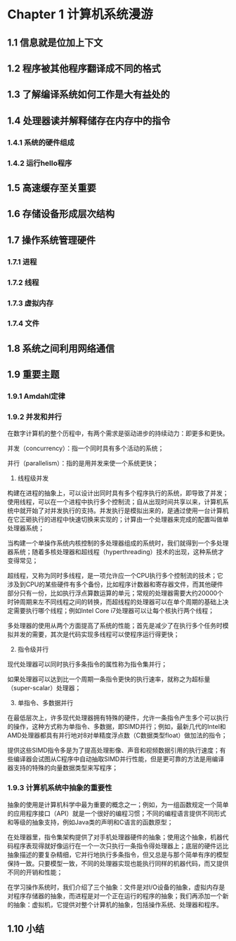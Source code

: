 # Chapter 1 计算机系统漫游

## 1.1 信息就是位加上下文

## 1.2 程序被其他程序翻译成不同的格式

## 1.3 了解编译系统如何工作是大有益处的

## 1.4 处理器读并解释储存在内存中的指令

### 1.4.1 系统的硬件组成

### 1.4.2 运行hello程序

## 1.5 高速缓存至关重要

## 1.6 存储设备形成层次结构

## 1.7 操作系统管理硬件

### 1.7.1 进程

### 1.7.2 线程

### 1.7.3 虚拟内存

### 1.7.4 文件

## 1.8 系统之间利用网络通信

## 1.9 重要主题

### 1.9.1 Amdahl定律

### 1.9.2 并发和并行

在数字计算机的整个历程中，有两个需求是驱动进步的持续动力：即更多和更快。

并发（concurrency）：指一个同时具有多个活动的系统；

并行（parallelism）：指的是用并发来使一个系统更快；

1. 线程级并发

构建在进程的抽象上，可以设计出同时具有多个程序执行的系统，即导致了并发；使用线程，可以在一个进程中执行多个控制流；自从出现时间共享以来，计算机系统中就开始了对并发执行的支持。并发执行是模拟出来的，是通过使用一台计算机在它正砸执行的进程中快速切换来实现的；计算由一个处理器来完成的配置叫做单处理器系统；

当构建一个单操作系统内核控制的多处理器组成的系统时，我们就得到一个多处理器系统；随着多核处理器和超线程（hyperthreading）技术的出现，这种系统才变得常见；

超线程，又称为同时多线程，是一项允许应一个CPU执行多个控制流的技术；它涉及到CPU的某些硬件有多个备份，比如程序计数器和寄存器文件，而其他硬件部分只有一份，比如执行浮点算数运算的单元；常规的处理器需要大约20000个时钟周期来左不同线程之间的转换，而超线程的处理器可以在单个周期的基础上决定需要执行哪个线程；例如Intel Core i7处理器可以让每个核执行两个线程；

多处理器的使用从两个方面提高了系统的性能；首先是减少了在执行多个任务时模拟并发的需要，其次是代码实现多线程可以使程序运行得更快；

2. 指令级并行

现代处理器可以同时执行多条指令的属性称为指令集并行；

如果处理器可以达到比一个周期一条指令更快的执行速率，就称之为超标量（super-scalar）处理器；

3. 单指令、多数据并行

在最低层次上，许多现代处理器拥有特殊的硬件，允许一条指令产生多个可以执行的操作，这种方式称为单指令、多数据，即SIMD并行；例如，最新几代的Intel和AMD处理器都具有并行地对8对单精度浮点数（C数据类型float）做加法的指令；

提供这些SIMD指令多是为了提高处理影像、声音和视频数据引用的执行速度；有些编译器会试图从C程序中自动抽取SIMD并行性能，但是更可靠的方法是用编译器支持的特殊的向量数据类型来写程序；

### 1.9.3 计算机系统中抽象的重要性

抽象的使用是计算机科学中最为重要的概念之一；例如，为一组函数规定一个简单的应用程序接口（API）就是一个很好的编程习惯；不同的编程语言提供不同形式和等级的抽象支持，例如Java类的声明和C语言的函数原型；

在处理器里，指令集架构提供了对手机处理器硬件的抽象；使用这个抽象，机器代码程序表现得就好像运行在一个一次只执行一条指令得处理器上；底层的硬件远比抽象描述的要复杂精细，它并行地执行多条指令，但又总是与那个简单有序的模型保持一致。只要模型一致，不同的处理器实现也能执行同样的机器代码，而又提供不同的开销和性能；

在学习操作系统时，我们介绍了三个抽象：文件是对I/O设备的抽象，虚拟内存是对程序存储器的抽象，而进程是对一个正在运行的程序的抽象；我们再添加一个新的抽象：虚拟机，它提供对整个计算机的抽象，包括操作系统、处理器和程序。

## 1.10 小结

